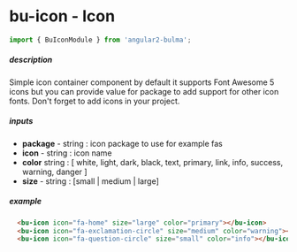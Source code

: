 # bu-icon - Icon

```typescript
import { BuIconModule } from 'angular2-bulma';
```

##### description
Simple icon container component by default it supports Font Awesome 5 icons but you can provide value for package to add support for other icon fonts. Don't forget to add icons in your project.

##### inputs
- **package** - string : icon package to use for example fas 
- **icon** - string : icon name
- **color** string : [ white, light, dark, black, text, primary, link, info, success, warning, danger ]
- **size** - string : [small | medium | large]

##### example
```html
  <bu-icon icon="fa-home" size="large" color="primary"></bu-icon>
  <bu-icon icon="fa-exclamation-circle" size="medium" color="warning"></bu-icon>
  <bu-icon icon="fa-question-circle" size="small" color="info"></bu-icon>
```
